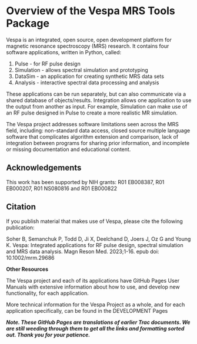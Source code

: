 #  Overview of the Vespa MRS Tools Package

Vespa is an integrated, open source, open development platform for magnetic resonance spectroscopy (MRS) research. It contains four  software applications, written in Python, called: 

1. Pulse      - for RF pulse design
2. Simulation - allows spectral simulation and prototyping
3. DataSim    - an application for creating synthetic MRS data sets 
4. Analysis   - interactive spectral data processing and analysis

These applications can be run separately, but can also communicate via a shared database of objects/results. Integration allows one application to use the output from another as input. For example, Simulation can make use of an RF pulse designed in Pulse to create a more realistic MR simulation.

The Vespa project addresses software limitations seen across the MRS field, including: non-standard data access, closed source multiple language software that complicates algorithm extension and comparison, lack of integration between programs for sharing prior information, and incomplete or missing documentation and educational content.

## Acknowledgements

This work has been supported by NIH grants: R01 EB008387, R01 EB000207, R01 NS080816 and R01 EB000822

## Citation

If you publish material that makes use of Vespa, please cite the following publication:

Soher B, Semanchuk P, Todd D, Ji X, Deelchand D, Joers J, Oz G and Young K. Vespa: Integrated applications for RF pulse design, spectral simulation and MRS data analysis. Magn Reson Med. 2023;1-16. epub doi: 10.1002/mrm.29686

**Other Resources**

The Vespa project and each of its applications have GitHub Pages User Manuals with extensive information about how to use, and develop new functionality, for each application. 

More technical information for the Vespa Project as a whole, and for each application specifically, can be found in the DEVELOPMENT Pages

**_Note. These GitHub Pages are translations of earlier Trac documents. We are still weeding through them to get all the links and formatting sorted out.  Thank you for your patience._**